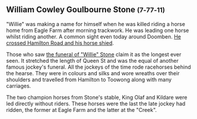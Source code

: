 ## William Cowley Goulbourne Stone <small>(7‑77‑11)</small>

"Willie" was making a name for himself when he was killed riding a horse home from Eagle Farm after morning trackwork. He was leading one horse whilst riding another. A common sight even today around Doomben. [He crossed Hamilton Road and his horse shied](https://trove.nla.gov.au/newspaper/article/173494864).

Those who saw [the funeral of "Willie" Stone](https://trove.nla.gov.au/newspaper/article/173495181) claim it as the longest ever seen. It stretched the length of Queen St and was the equal of another famous jockey's funeral. All the jockeys of the time rode racehorses behind the hearse. They were in colours and silks and wore wreaths over their shoulders and travelled from Hamilton to Toowong along with many carriages.

The two champion horses from Stone's stable, King Olaf and Kildare were led directly without riders. These horses were the last the late jockey had ridden, the former at Eagle Farm and the latter at the "Creek".

